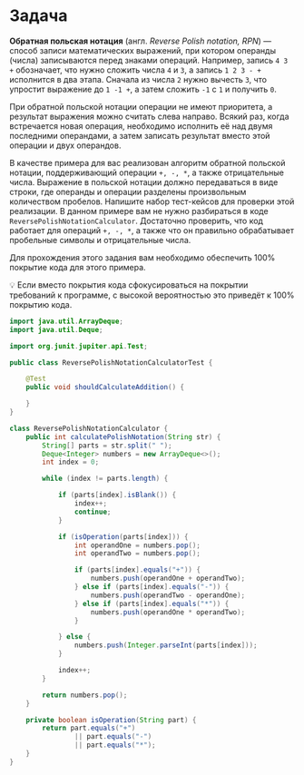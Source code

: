 # Задача

**Обратная польская нотация** (англ. _Reverse Polish notation, RPN_) — способ записи математических выражений, при
котором
операнды (числа) записываются перед знаками операций. Например, запись `4 3 +` обозначает, что нужно сложить числа `4`
и `3`,
а запись `1 2 3 - +` исполнится в два этапа. Сначала из числа `2` нужно вычесть `3`, что упростит выражение до `1 -1 +`,
а затем
сложить `-1` с `1` и получить `0`.

При обратной польской нотации операции не имеют приоритета, а результат выражения можно считать слева направо. Всякий
раз, когда встречается новая операция, необходимо исполнить её над двумя последними операндами, а затем записать
результат вместо этой операции и двух операндов.

В качестве примера для вас реализован алгоритм обратной польской нотации, поддерживающий операции `+, -, *`, а также
отрицательные числа. Выражение в польской нотации должно передаваться в виде строки, где операнды и операции разделены
произвольным количеством пробелов. Напишите набор тест-кейсов для проверки этой реализации. В данном примере вам не
нужно разбираться в коде `ReversePolishNotationCalculator`. Достаточно проверить, что код работает для
операций `+, -, *`, а
также что он правильно обрабатывает пробельные символы и отрицательные числа.

Для прохождения этого задания вам необходимо обеспечить 100% покрытие кода для этого примера.

💡 Если вместо покрытия кода сфокусироваться на покрытии требований к программе, с высокой вероятностью это приведёт к
100% покрытию кода.


```java
import java.util.ArrayDeque;
import java.util.Deque;

import org.junit.jupiter.api.Test;

public class ReversePolishNotationCalculatorTest {

    @Test
    public void shouldCalculateAddition() {

    }
}

class ReversePolishNotationCalculator {
    public int calculatePolishNotation(String str) {
        String[] parts = str.split(" ");
        Deque<Integer> numbers = new ArrayDeque<>();
        int index = 0;

        while (index != parts.length) {

            if (parts[index].isBlank()) {
                index++;
                continue;
            }

            if (isOperation(parts[index])) {
                int operandOne = numbers.pop();
                int operandTwo = numbers.pop();

                if (parts[index].equals("+")) {
                    numbers.push(operandOne + operandTwo);
                } else if (parts[index].equals("-")) {
                    numbers.push(operandTwo - operandOne);
                } else if (parts[index].equals("*")) {
                    numbers.push(operandOne * operandTwo);
                }

            } else {
                numbers.push(Integer.parseInt(parts[index]));
            }

            index++;
        }

        return numbers.pop();
    }

    private boolean isOperation(String part) {
        return part.equals("+")
                || part.equals("-")
                || part.equals("*");
    }
}
```
